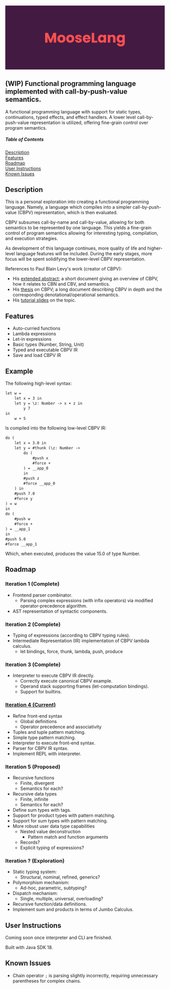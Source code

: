 ![MooseLang](media/mooselang_banner.png)

## (WIP) Functional programming language implemented with call-by-push-value semantics.
A functional programming language with support for static types, continuations, typed effects, and effect handlers.
A lower level call-by-push-value representation is utilized, offering fine-grain control over program semantics.

##### Table of Contents
[Description](#description)  
[Features](#features)  
[Roadmap](#iteration-4-current)  
[User Instructions](#user-instructions)  
[Known Issues](#known-issues)

<a name="table-of-contents-headers"></a>

## Description
This is a personal exploration into creating a functional programming language.
Namely, a language which compiles into a simpler call-by-push-value (CBPV) representation,
which is then evaluated.

CBPV subsumes call-by-name and call-by-value,
allowing for both semantics to be represented by one language.
This yields a fine-grain control of program semantics allowing for interesting typing, compilation, and execution strategies.

As development of this language continues, more quality of life and higher-level language features will be included.
During the early stages, more focus will be spent solidifying the lower-level CBPV representation.

References to Paul Blain Levy's work (creator of CBPV):
- His [extended abstract](https://www.cs.bham.ac.uk/~pbl/papers/tlca99.pdf); a short document giving an overview of CBPV, how it relates to CBN and CBV, and semantics.
- His [thesis](https://www.cs.bham.ac.uk/~pbl/papers/thesisqmwphd.pdf) on CBPV; a long document describing CBPV in depth and the corresponding denotational/operational semantics.
- His [tutorial slides](https://www.cs.bham.ac.uk/~pbl/papers/cbpvefftt.pdf) on the topic.

## Features
- Auto-curried functions
- Lambda expressions
- Let-in expressions
- Basic types (Number, String, Unit)
- Typed and executable CBPV IR
- Save and load CBPV IR

## Example
The following high-level syntax:
```
let w =
    let x = 3 in
    let y = \z: Number -> x + z in
        y 7
in
    w + 5
```
Is compiled into the following low-level CBPV IR:
```
do (
    let x = 3.0 in
    let y = #thunk (\z: Number ->
        do (
            #push x
            #force +
        ) = __app_0
        in
        #push z
        #force __app_0
    ) in
    #push 7.0
    #force y
) = w
in
do (
    #push w
    #force +
) = __app_1
in
#push 5.0
#force __app_1
```
Which, when executed, produces the value 15.0 of type Number.

## Roadmap
### Iteration 1 (Complete)
- Frontend parser combinator.
  - Parsing complex expressions (with infix operators) via modified operator-precedence algorithm.
- AST representation of syntactic components.

### Iteration 2 (Complete)
- Typing of expressions (according to CBPV typing rules).
- Intermediate Representation (IR) implementation of CBPV lambda calculus.
  - let bindings, force, thunk, lambda, push, produce

### Iteration 3 (Complete)
- Interpreter to execute CBPV IR directly.
  - Correctly execute canonical CBPV example.
  - Operand stack supporting frames (let-computation bindings).
  - Support for builtins.

### <u>Iteration 4 (Current)</u>
- Refine front-end syntax
  - Global definitions
  - Operator precedence and associativity
- Tuples and tuple pattern matching.
- Simple type pattern matching.
- Interpreter to execute front-end syntax.
- Parser for CBPV IR syntax.
- Implement REPL with interpreter.

### Iteration 5 (Proposed)
- Recursive functions
  - Finite, divergent
  - Semantics for each?
- Recursive data types
  - Finite, infinite
  - Semantics for each?
- Define sum types with tags.
- Support for product types with pattern matching.
- Support for sum types with pattern matching.
- More robust user data type capabilities
  - Nested value deconstruction
    - Pattern match and function arguments
  - Records?
  - Explicit typing of expressions?

### Iteration ? (Exploration)
- Static typing system:
  - Structural, nominal, refined, generics?
- Polymorphism mechanism:
  - Ad-hoc, parametric, subtyping?
- Dispatch mechanism:
  - Single, multiple, universal, overloading?
- Recursive function/data definitions.
- Implement sum and products in terms of Jumbo Calculus.

## User Instructions
Coming soon once interpreter and CLI are finished.

Built with Java SDK 18.

## Known Issues
- Chain operator `;` is parsing slightly incorrectly, requiring unnecessary parentheses for complex chains.
